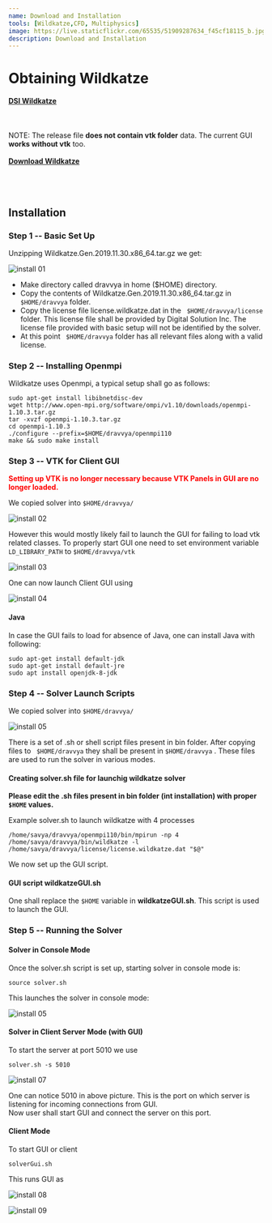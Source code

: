 ```yaml
---
name: Download and Installation
tools: [Wildkatze,CFD, Multiphysics]
image: https://live.staticflickr.com/65535/51909287634_f45cf18115_b.jpg
description: Download and Installation
---
```


# Obtaining Wildkatze
[**DSI Wildkatze**](http://www.digital-sol.co.jp/wildkatze/index_en.html)
 <br/><br/>
 <br/><br/>
 NOTE:  The release file **does not contain vtk folder** data. The current GUI  **works without vtk** too. 
 <br/><br/>
 [**Download Wildkatze**](https://github.com/FVUS/wildkatze/blob/main/release/Wildkatze.Release.2022.2.30_noVTK.7z)
<br/><br/>
<br/><br/>

## Installation

### Step 1 -- Basic Set Up
Unzipping Wildkatze.Gen.2019.11.30.x86_64.tar.gz we get:

![install 01](https://live.staticflickr.com/65535/51909427566_07a696e065_b.jpg)


- Make directory called dravvya in home ($HOME) directory.
- Copy the contents of Wildkatze.Gen.2019.11.30.x86_64.tar.gz in ``` $HOME/dravvya ``` folder.
- Copy the license file license.wildkatze.dat in the ``` $HOME/dravvya/license``` folder. This license file shall be provided by Digital Solution Inc. The license file provided with basic setup will not be identified by the solver.
- At this point ``` $HOME/dravvya``` folder has all relevant files along with a valid license.


### Step 2 -- Installing Openmpi

Wildkatze uses Openmpi, a typical setup shall go as follows:

```
sudo apt-get install libibnetdisc-dev
wget http://www.open-mpi.org/software/ompi/v1.10/downloads/openmpi-1.10.3.tar.gz
tar -xvzf openmpi-1.10.3.tar.gz
cd openmpi-1.10.3
./configure --prefix=$HOME/dravvya/openmpi110
make && sudo make install
```

### Step 3 -- VTK for Client GUI

<span style="color:red">  **Setting up VTK is no longer necessary because VTK Panels in GUI are no longer loaded.** </span>

We copied solver into ``` $HOME/dravvya/ ```
 
![install 02](https://live.staticflickr.com/65535/51908477227_e2c83d05d7_c.jpg)

 However this would mostly likely fail to launch the GUI for failing to load vtk
related classes.
To properly start GUI one need to set environment variable ```LD_LIBRARY_PATH``` to ```$HOME/dravvya/vtk```

![install 03](https://live.staticflickr.com/65535/51910073300_b8e7761a0a_c.jpg)

One can now launch Client GUI using

![install 04](https://live.staticflickr.com/65535/51909544203_76ea27480c_z.jpg)


#### Java

In case the GUI fails to load for absence of Java, one can install Java with following:

```
sudo apt-get install default-jdk
sudo apt-get install default-jre
sudo apt install openjdk-8-jdk
```

### Step 4 -- Solver Launch Scripts

We copied solver into ``` $HOME/dravvya/ ``` 

![install 05](https://live.staticflickr.com/65535/51910125470_ef8ffcb445_z.jpg)

There is a set of .sh or shell script files present in bin folder. After copying files to ``` $HOME/dravvya```  they shall be present in ```$HOME/dravvya``` .
These files are used to run the solver in various modes. 

#### Creating solver.sh file for launchig wildkatze solver

 

**Please edit the .sh files present in bin folder (int installation) with proper ``` $HOME ``` values.** 

 Example solver.sh to launch wildkatze with 4 processes
 
 ```
 /home/savya/dravvya/openmpi110/bin/mpirun -np 4 /home/savya/dravvya/bin/wildkatze -l  /home/savya/dravvya/license/license.wildkatze.dat "$@"
 ```
 We now set up the GUI script. 
 
#### GUI script  wildkatzeGUI.sh
 
 One shall replace the ``` $HOME ``` variable in **wildkatzeGUI.sh**.  This script is used to launch the GUI. 
 
### Step 5 -- Running the Solver

####   Solver in Console Mode
 
Once the solver.sh script is set up, starting solver in console mode is:

```
source solver.sh
```

This launches the solver in console mode:

![install 05](https://live.staticflickr.com/65535/51910108321_e1cc8a78cd_b.jpg)

####   Solver in Client Server Mode (with GUI)

To start the server at port 5010 we use

```
solver.sh -s 5010 
```
![install 07](https://live.staticflickr.com/65535/51910495349_febcb49e3b_b.jpg)

One can notice 5010 in above picture. This is the port on which server is listening for incoming connections from
GUI.  
Now user shall start GUI and connect the server on this port.

####   Client Mode

To start GUI or client 

```
solverGui.sh  
```

This runs GUI as

![install 08](https://live.staticflickr.com/65535/51910522329_6367c93264_c.jpg)


![install 09](https://live.staticflickr.com/65535/51910301998_91252a2894_c.jpg)



